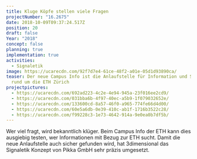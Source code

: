 ```yaml
---
title: Kluge Köpfe stellen viele Fragen
projectNumber: "16.2675"
date: 2018-10-09T09:37:24.517Z
position: 20
draft: false
Year: "2018"
concept: false
planning: true
implementation: true
activities:
  - Signaletik
image: https://ucarecdn.com/92f7d7e4-61ce-48f2-a01e-05d1d93890ca/
teaser: Der neue Campus Info ist die Anlaufstelle für Information und Services
  rund um die ETH Zürich
projectpictures:
  - https://ucarecdn.com/692ad223-4c2e-4e94-945a-23f016ee2cd9/
  - https://ucarecdn.com/031bba6b-4f97-40ec-a5b9-1f079032652e/
  - https://ucarecdn.com/133600cd-8a57-46f0-a965-774fe66d4d00/
  - https://ucarecdn.com/60e5a6db-0e39-410c-ab1f-1716b3522c28/
  - https://ucarecdn.com/f99228c3-1e73-4642-914a-9e0ea0b7df5b/
---
```

Wer viel fragt, wird bekanntlich klüger. Beim Campus Info der ETH kann dies ausgiebig testen, wer Informationen mit Bezug zur ETH sucht. Damit die neue Anlaufstelle auch sicher gefunden wird, hat 3dimensional das Signaletik Konzept von Pikka GmbH sehr präzis umgesetzt.
